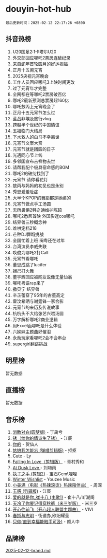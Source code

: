 # douyin-hot-hub

`最后更新时间：2025-02-12 22:17:26 +0800`

## 抖音热榜

1. U20国足2:1卡塔尔U20
1. 外交部回应哪吒2票房连破纪录
1. 来自蛇年首轮圆月的好运祝福
1. 正月十五闹元宵
1. 2025央视元宵晚会
1. 工作人员回应哪吒3上映时间更改
1. 过了元宵年才完整
1. 全网都在等哪吒2票房破百亿
1. 哪吒2最新预测总票房超160亿
1. 哪吒敖丙上元宵晚会了
1. 正月十五元宵节怎么过
1. 蓝战非埃及旅行vlog
1. 跨越半个世纪的中国情谊
1. 五福临门大结局
1. 下水救人的白马不幸离世
1. 元宵节文案大赏
1. 元宵节就是团圆的日子
1. 光遇同心节上线
1. 多邻国宣布吉祥物去世
1. 请帮我配个极具宿命感的BGM
1. 哪吒2的破绽找到了
1. 元宵节 请你看花灯
1. 敖丙与妈妈的初见也是永别
1. 秀恩爱羞耻症
1. 大半个KPOP的舞蹈都是她编的
1. 元宵节做点手工汤圆
1. 无所畏惧2韩之通维护陈硕
1. 哪吒2悉尼首映 外国影迷cos哪吒
1. 结界兽三秒概念神
1. 难哄定档218
1. 芒种DJ舞蹈挑战
1. 全国忙着上班 闽粤还在过年
1. 台湾演员李威失联
1. 唤俊为哪吒2打Call
1. 元宵节看哪吒
1. 董思成跳了lucifer
1. 妲己打火舞
1. 董宇辉回应被网友说像无量仙翁
1. 哪吒粤语rap来了
1. 撒贝宁 结界兽
1. 辛芷蕾穿了95年的古董高定
1. 霍汶希晒与谢霆锋一家合影
1. 元宵节的来历及传说故事
1. 杭杭头不大给张艺兴喂汤圆
1. 万字解析哪吒2商业逻辑
1. 用Excel画哪吒是什么体验
1. 六姊妹主题曲好催泪
1. 永劫玩家看哪吒2会不会串台
1. supergirl翻跳挑战

## 明星榜

暂无数据

## 直播榜

暂无数据

## 音乐榜

1. [消散对白(圆梦版)](https://sf5-hl-cdn-tos.douyinstatic.com/obj/tos-cn-ve-2774/og4jB5I5IizzoZVAAAzWgBMAsMDWoArfwBOiFs) - 丁禹兮
1. [锈（给你的情诗生了锈）](https://sf5-hl-cdn-tos.douyinstatic.com/obj/tos-cn-ve-2774/o8a1PBtVqIYbPEGK6e5A4egedVMdm3fCIz6bbE) - 江辰
1. [你的](https://sf5-hl-cdn-tos.douyinstatic.com/obj/tos-cn-ve-2774/oYuIeKf42jB7sEV6B2upMdpYAgfrQWj0FeRegh) - 贺仙人
1. [姑娘我怎能忘 (弹唱剪辑版)](https://sf5-hl-cdn-tos.douyinstatic.com/obj/tos-cn-ve-2774/okamwrBGEMz6illuEofAsMV4yzF5tVWbBiA5AI) - 抠抠
1. [Cute](https://sf5-hl-cdn-tos.douyinstatic.com/obj/tos-cn-ve-2774/o4IbIzHWKAAB4wsS5qMBRiiAlEBGTpQRNfFvuo) - Ly
1. [Falling In Love（剪辑版）](https://sf5-hl-cdn-tos.douyinstatic.com/obj/tos-cn-ve-2774/o8ajpA8zzgBPahbBIO8AcKGBLJezFCRd1wfP9f) - 青村秀和
1. [ At Dusk  Love ](https://sf5-hl-cdn-tos.douyinstatic.com/obj/tos-cn-ve-2774/o8CrpCf5CaYgI4ZrtQgMQAFEfuGqNnRSDQAPBc) - 刘嗨雨
1. [执子之手 (剪辑2)](https://sf6-cdn-tos.douyinstatic.com/obj/tos-cn-ve-2774/oUoZLQjCc31XzqsBnBQUNgeKtYPBcgbFDwtfcu) - 宝石Gem\哩哩
1. [Winter Wishlist](https://sf5-hl-cdn-tos.douyinstatic.com/obj/tos-cn-ve-2774/oIIgUOeamCFCVAzxN6MFRLIBlLGpUqQxeeHrLE) - Youzee Music
1. [小美满（电影《热辣滚烫》热辣陪伴曲）](https://sf5-hl-cdn-tos.douyinstatic.com/obj/tos-cn-ve-2774/o0GAn2lSgfZIDUgtevCGDQYnFg4CwnrBaxbTZL) - 周深
1. [无感 (剪辑版)](https://sf5-hl-cdn-tos.douyinstatic.com/obj/tos-cn-ve-2774/o0eIsUzJBDlQaQFC5OFlgbMEZC1TFYBftOBn6p) - 江辰
1. [爱的就是你_崔十八 (主歌1)](https://sf5-hl-cdn-tos.douyinstatic.com/obj/tos-cn-ve-2774/oI5BO5DhFZ6UTcNCnZaOCBLtZ7WIMQGfgnXf5E) - 崔十八/听潮阁
1. [天冷了你要记得穿秋裤（米三岁版）](https://sf5-hl-cdn-tos.douyinstatic.com/obj/tos-cn-ve-2774/oQlIwVIDWiZ6BQilAorS7MA0AgCkQDvcZAdm1) - 米三岁
1. [开心往前飞（开心超人联盟主题曲）](https://sf3-cdn-tos.douyinstatic.com/obj/tos-cn-ve-2774/9d8fb7c82cf1421fb93a9fe925275e0a) - VIVI
1. [春娇与志明](https://sf5-hl-cdn-tos.douyinstatic.com/obj/tos-cn-ve-2774/e530d8fceb7044b39707d7f9ff54add1) - 街道办,欧阳耀莹
1. [只你(直到幸福能触手可及)](https://sf5-hl-cdn-tos.douyinstatic.com/obj/tos-cn-ve-2774/o0lBkRDzFTeaVSUz3ZZSCBVtZ5DIMQGfgmEAuE) - 颜人中

## 品牌榜

[2025-02-12-brand.md](2025-02-12-brand.md)
